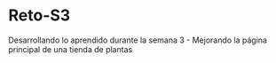 # Reto-S3
Desarrollando lo aprendido durante la semana 3 - Mejorando la página principal de una tienda de plantas
